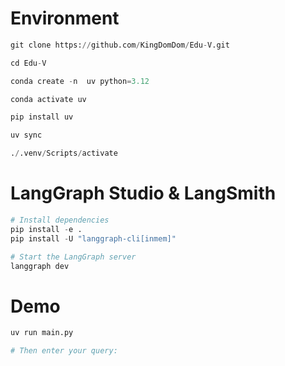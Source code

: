 # Environment

```python
git clone https://github.com/KingDomDom/Edu-V.git

cd Edu-V

conda create -n  uv python=3.12

conda activate uv

pip install uv

uv sync

./.venv/Scripts/activate


```
# LangGraph Studio & LangSmith

```python
# Install dependencies
pip install -e .
pip install -U "langgraph-cli[inmem]"

# Start the LangGraph server
langgraph dev
```

# Demo

```python
uv run main.py

# Then enter your query:

```

